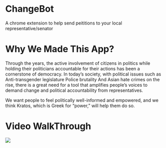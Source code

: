 # ChangeBot
A chrome extension to help send peititions to your local representative/senator

# Why We Made This App?

Through the years, the active involvement of citizens in politics while holding their politicians accountable for their actions has been a cornerstone of democracy. In today’s society, with political issues such as   
Anti-transgender legislature
Police brutality 
And Asian hate crimes 
on the rise, there is a great need for a tool that amplifies people’s voices to demand change and political accountability from representatives. 

We want people to feel politically well-informed and empowered, and we think Kratos, which is Greek for “power,” will help them do so. 

# Video WalkThrough
![](Logos/Animation.gif)
